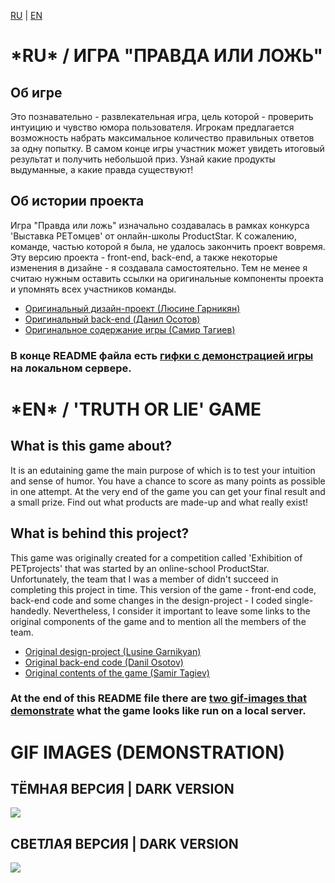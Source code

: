 <a href="#ru">RU</a> | <a href="#en">EN</a>
<h1 id="ru"><b>*RU* / ИГРА "ПРАВДА ИЛИ ЛОЖЬ"</b></h1>
<h2>Об игре</h2>
<p>Это познавательно - развлекательная игра, цель которой - проверить интуицию и чувство юмора пользователя. Игрокам предлагается возможность набрать максимальное количество правильных ответов за одну попытку. В самом конце игры участник может увидеть итоговый результат и получить небольшой приз. Узнай какие продукты выдуманные, а какие правда существуют!</p>
<h2>Об истории проекта</h2>
<p>Игра "Правда или ложь" изначально создавалась в рамках конкурса 'Выставка PETомцев' от онлайн-школы ProductStar. К сожалению, команде, частью которой я была, не удалось закончить проект вовремя. Эту версию проекта - front-end, back-end, а также некоторые изменения в дизайне - я создавала самостоятельно. Тем не менее я считаю нужным оставить ссылки на оригинальные компоненты проекта и упомнять всех участников команды.</p>
<ul>
  <li><a href="https://www.figma.com/design/Aiw9hQidfd019uRZwCxCu9/%D0%B8%D0%B3%D1%80%D0%B0?node-id=233-810&t=cwObnYgXh9k1HN3l-1">Оригинальный дизайн-проект (Люсине Гарникян)</a></li>
  <li><a href="https://github.com/Bounty2049/game_backend">Оригинальный back-end (Данил Осотов)</a></li>
  <li><a href="https://docs.google.com/spreadsheets/d/1yiXrIgpqmw3T9MTWZld9QOT0sKCiGfKelvem-FSw4WA/edit?gid=0#gid=0">Оригинальное содержание игры (Самир Тагиев)</a></li>
</ul>
<h3>В конце README файла есть <a href='#demos'>гифки с демонстрацией игры</a> на локальном сервере.</h3>

<h1 id="en"><b>*EN* / 'TRUTH OR LIE' GAME</b></h1>
<h2>What is this game about?</h2>
<p>It is an edutaining game the main purpose of which is to test your intuition and sense of humor. You have a chance to score as many points as possible in one attempt. At the very end of the game you can get your final result and a small prize. Find out what products are made-up and what really exist!</p>
<h2>What is behind this project?</h2>
<p>This game was originally created for a competition called 'Exhibition of PETprojects' that was started by an online-school ProductStar. Unfortunately, the team that I was a member of  didn't succeed in completing this project in time. This version of the game - front-end code, back-end code and some changes in the design-project - I coded single-handedly. Nevertheless, I consider it important to leave some links to the original components of the game and to mention all the members of the team.</p>
<ul>
  <li><a href="https://www.figma.com/design/Aiw9hQidfd019uRZwCxCu9/%D0%B8%D0%B3%D1%80%D0%B0?node-id=233-810&t=cwObnYgXh9k1HN3l-1">Original design-project (Lusine Garnikyan)</a></li>
  <li><a href="https://github.com/Bounty2049/game_backend">Original back-end code (Danil Osotov)</a></li>
  <li><a href="https://docs.google.com/spreadsheets/d/1yiXrIgpqmw3T9MTWZld9QOT0sKCiGfKelvem-FSw4WA/edit?gid=0#gid=0">Original contents of the game (Samir Tagiev)</a></li>
</ul>
<h3>At the end of this README file there are <a href='#demos'>two gif-images that demonstrate</a> what the game looks like run on a local server.</h3>
<h1 id="demos">GIF IMAGES (DEMONSTRATION)</h1>
<h2>ТЁМНАЯ ВЕРСИЯ | DARK VERSION</h2>
<img src='./demos/dark_version.gif'>
<h2>СВЕТЛАЯ ВЕРСИЯ | DARK VERSION</h2>
<img src='./demos/light_version.gif'>
